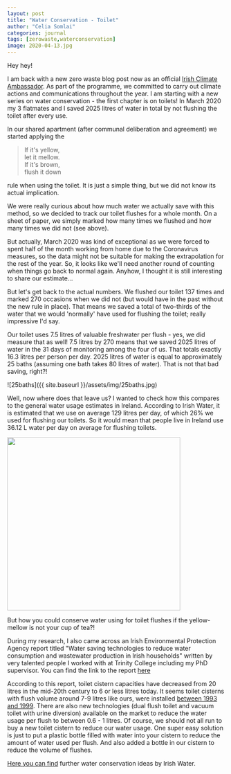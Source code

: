```yaml
---
layout: post
title: "Water Conservation - Toilet"
author: "Celia Somlai"
categories: journal
tags: [zerowaste,waterconservation]
image: 2020-04-13.jpg
---
```


Hey hey!

I am back with a new zero waste blog post now as an official [Irish Climate Ambassador](https://climateambassador.ie/). As part of the programme, we committed to carry out climate actions and communications throughout the year. I am starting with a new series on water conservation - the first chapter is on toilets! In March 2020 my 3 flatmates and I saved 2025 litres of water in total by not flushing the toilet after every use.

In our shared apartment (after communal deliberation and agreement) we started applying the

> If it's yellow,<br>
> let it mellow.<br>
> If it's brown,<br>
> flush it down

rule when using the toilet. It is just a simple thing, but we did not know its actual implication.

We were really curious about how much water we actually save with this method, so we decided to track our toilet flushes for a whole month. On a sheet of paper, we simply marked how many times we flushed and how many times we did not (see above).

But actually, March 2020 was kind of exceptional as we were forced to spent half of the month working from home due to the Coronavirus measures, so the data might not be suitable for making the extrapolation for the rest of the year. So, it looks like we'll need another round of counting when things go back to normal again. Anyhow, I thought it is still interesting to share our estimate...

But let's get back to the actual numbers. We flushed our toilet 137 times and marked 270 occasions when we did not (but would have in the past without the new rule in place). That means we saved a total of two-thirds of the water that we would 'normally' have used for flushing the toilet; really impressive I'd say.

Our toilet uses 7.5 litres of valuable freshwater per flush - yes, we did measure that as well! 7.5 litres by 270 means that we saved 2025 litres of water in the 31 days of monitoring among the four of us. That totals exactly 16.3 litres per person per day. 2025 litres of water is equal to approximately 25 baths (assuming one bath takes 80 litres of water). That is not that bad saving, right?! 

![25baths]({{ site.baseurl }}/assets/img/25baths.jpg)

Well, now where does that leave us? I wanted to check how this compares to the general water usage estimates in Ireland. According to Irish Water, it is estimated that we use on average 129 litres per day, of which 26% we used for flushing our toilets. So it would mean that people live in Ireland use 36.12 L water per day on average for flushing toilets.

<img align="center" src="{{ site.baseurl }}/assets/img/waterusage.jpg" width="400">

But how you could conserve water using for toilet flushes if the yellow-mellow is not your cup of tea?!

During my research, I also came across an Irish Environmental Protection Agency report titled "Water saving technologies to reduce water consumption and wastewater production in Irish households" written by very talented people I worked with at Trinity College including my PhD supervisor. You can find the link to the report [here]( http://www.epa.ie/pubs/reports/research/water/STRIVE_108_Water%20saving%20technologies....pdf)

According to this report, toilet cistern capacities have decreased from 20 litres in the mid-20th century to 6 or less litres today. It seems toilet cisterns with flush volume around 7-9 litres like ours, were installed [between 1993 and 1999](https://www.ofwat.gov.uk/wp-content/uploads/2018/05/The-long-term-potential-for-deep-reductions-in-household-water-demand-report-by-Artesia-Consulting.pdf). There are also new technologies (dual flush toilet and vacuum toilet with urine diversion) available on the market to reduce the water usage per flush to between 0.6 - 1 litres. Of course, we should not all run to buy a new toilet cistern to reduce our water usage. One super easy solution is just to put a plastic bottle filled with water into your cistern to reduce the amount of water used per flush. And also added a bottle in our cistern to reduce the volume of flushes.

[Here you can find](https://www.water.ie/conserve/) further water conservation ideas by Irish Water.

